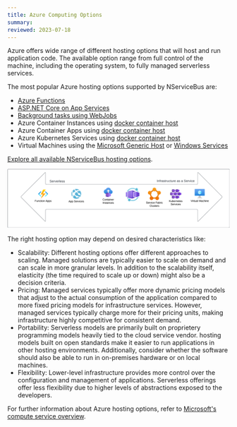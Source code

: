 ```yaml
---
title: Azure Computing Options
summary:
reviewed: 2023-07-18
---
```


Azure offers wide range of different hosting options that will host and run application code. The available option range from full control of the machine, including the operating system, to fully managed serverless services.

The most popular Azure hosting options supported by NServiceBus are:

* [Azure Functions](/nservicebus/hosting/azure-functions-service-bus/)
* [ASP.NET Core on App Services](/nservicebus/hosting/asp-net.md)
* [Background tasks using WebJobs](https://learn.microsoft.com/en-us/azure/app-service/webjobs-create)
* Azure Container Instances using [docker container host](/nservicebus/hosting/docker-host/)
* Azure Container Apps using [docker container host](/nservicebus/hosting/docker-host/)
* Azure Kubernetes Services using [docker container host](/nservicebus/hosting/docker-host/)
* Virtual Machines using the [Microsoft Generic Host](/nservicebus/hosting/extensions-hosting.md) or [Windows Services](/nservicebus/hosting/windows-service.md)

[Explore all available NServiceBus hosting options](/nservicebus/hosting/selecting.md).

![](compute-overview.png)

The right hosting option may depend on desired characteristics like:

* Scalability: Different hosting options offer different approaches to scaling. Managed solutions are typically easier to scale on demand and can scale in more granular levels. In addition to the scalability itself, elasticity (the time required to scale up or down) might also be a decision criteria.
* Pricing: Managed services typically offer more dynamic pricing models that adjust to the actual consumption of the application compared to more fixed pricing models for infrastructure services. However, managed services typically charge more for their pricing units, making infrastructure highly competitive for consistent demand.
* Portability: Serverless models are primarily built on proprietery programming models heavily tied to the cloud service vendor. hosting models built on open standards make it easier to run applications in other hosting environments. Additionally, consider whether the software should also be able to run in on-premises hardware or on local machines.
* Flexibility: Lower-level infrastructure provides more control over the configuration and management of applications. Serverless offerings offer less flexibility due to higher levels of abstractions exposed to the developers.


For further information about Azure hosting options, refer to [Microsoft's compute service overview](https://learn.microsoft.com/en-us/azure/architecture/guide/technology-choices/compute-decision-tree).